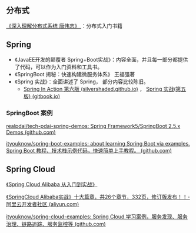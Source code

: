 ## 分布式

[《深入理解分布式系统  唐伟志》 ](https://pan.baidu.com/s/1AI3R0kA-5HF29svXXLWwTw)：分布式入门书籍





## Spring

- 《JavaEE开发的颠覆者  Spring+Boot实战》：内容全面，并且每一部分都提供了代码，可以作为入门资料和工具书。
- 《SpringBoot 揭秘：快速构建微服务体系》 王福强著
- 《Spring 实战》：全面讲述了 Spring， 部分内容比较陈旧。
  - [Spring In Action  第六版 (silvershaded.github.io)](https://silvershaded.github.io/Spring-Save/Welcome.html) ， [ Spring 实战(第五版) (gitbook.io)](https://potoyang.gitbook.io/spring-in-action-v5/di-yi-bu-fen-spring-ji-chu)



### SpringBoot 案例

[realpdai/tech-pdai-spring-demos: Spring Framework5/SpringBoot 2.5.x Demos (github.com)](https://github.com/realpdai/tech-pdai-spring-demos)

[ityouknow/spring-boot-examples: about learning Spring Boot via examples. Spring Boot 教程、技术栈示例代码，快速简单上手教程。 (github.com)](https://github.com/ityouknow/spring-boot-examples)





## Spring Cloud

[《Spring Cloud Alibaba 从入门到实战》](https://developer.aliyun.com/article/778252)

[《SpringCloud Alibaba实战》十大篇章，共26个章节，332页，修订版发布！！-阿里云开发者社区 (aliyun.com)](https://developer.aliyun.com/article/1048473)

[ityouknow/spring-cloud-examples: Spring Cloud 学习案例，服务发现、服务治理、链路追踪、服务监控等 (github.com)](https://github.com/ityouknow/spring-cloud-examples)